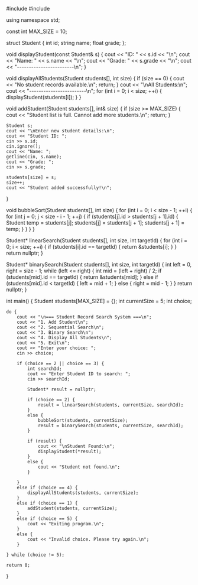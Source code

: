 #include <iostream>
#include <string>

using namespace std;

const int MAX_SIZE = 10;

struct Student {
    int id;
    string name;
    float grade;
};

void displayStudent(const Student& s) {
    cout << "ID: " << s.id << "\n";
    cout << "Name: " << s.name << "\n";
    cout << "Grade: " << s.grade << "\n";
    cout << "------------------------\n";
}

void displayAllStudents(Student students[], int size) {
    if (size == 0) {
        cout << "No student records available.\n";
        return;
    }
    cout << "\nAll Students:\n";
    cout << "------------------------\n";
    for (int i = 0; i < size; ++i) {
        displayStudent(students[i]);
    }
}

void addStudent(Student students[], int& size) {
    if (size >= MAX_SIZE) {
        cout << "Student list is full. Cannot add more students.\n";
        return;
    }

    Student s;
    cout << "\nEnter new student details:\n";
    cout << "Student ID: ";
    cin >> s.id;
    cin.ignore();
    cout << "Name: ";
    getline(cin, s.name);
    cout << "Grade: ";
    cin >> s.grade;

    students[size] = s;
    size++;
    cout << "Student added successfully!\n";
}

void bubbleSort(Student students[], int size) {
    for (int i = 0; i < size - 1; ++i) {
        for (int j = 0; j < size - i - 1; ++j) {
            if (students[j].id > students[j + 1].id) {
                Student temp = students[j];
                students[j] = students[j + 1];
                students[j + 1] = temp;
            }
        }
    }
}

Student* linearSearch(Student students[], int size, int targetId) {
    for (int i = 0; i < size; ++i) {
        if (students[i].id == targetId) {
            return &students[i];
        }
    }
    return nullptr;
}

Student* binarySearch(Student students[], int size, int targetId) {
    int left = 0, right = size - 1;
    while (left <= right) {
        int mid = (left + right) / 2;
        if (students[mid].id == targetId) {
            return &students[mid];
        }
        else if (students[mid].id < targetId) {
            left = mid + 1;
        }
        else {
            right = mid - 1;
        }
    }
    return nullptr;
}

int main() {
    Student students[MAX_SIZE] = {};
    int currentSize = 5;
    int choice;

    do {
        cout << "\n=== Student Record Search System ===\n";
        cout << "1. Add Student\n";
        cout << "2. Sequential Search\n";
        cout << "3. Binary Search\n";
        cout << "4. Display All Students\n";
        cout << "5. Exit\n";
        cout << "Enter your choice: ";
        cin >> choice;

        if (choice == 2 || choice == 3) {
            int searchId;
            cout << "Enter Student ID to search: ";
            cin >> searchId;

            Student* result = nullptr;

            if (choice == 2) {
                result = linearSearch(students, currentSize, searchId);
            }
            else {
                bubbleSort(students, currentSize);
                result = binarySearch(students, currentSize, searchId);
            }

            if (result) {
                cout << "\nStudent Found:\n";
                displayStudent(*result);
            }
            else {
                cout << "Student not found.\n";
            }

        }
        else if (choice == 4) {
            displayAllStudents(students, currentSize);
        }
        else if (choice == 1) {
            addStudent(students, currentSize);
        }
        else if (choice == 5) {
            cout << "Exiting program.\n";
        }
        else {
            cout << "Invalid choice. Please try again.\n";
        }

    } while (choice != 5);

    return 0;
}
